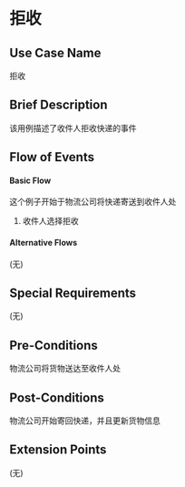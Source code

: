 拒收
=========

## Use Case Name

拒收

## Brief Description

该用例描述了收件人拒收快递的事件

## Flow of Events

#### Basic Flow

这个例子开始于物流公司将快递寄送到收件人处

1. 收件人选择拒收

#### Alternative Flows

(无)

## Special Requirements

(无)

## Pre-Conditions

物流公司将货物送达至收件人处

## Post-Conditions

物流公司开始寄回快递，并且更新货物信息

## Extension Points

(无)
